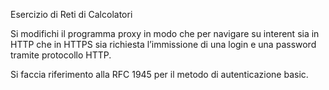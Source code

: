 Esercizio di Reti di Calcolatori

Si modifichi il programma proxy in modo che per navigare su interent sia in HTTP che in HTTPS sia richiesta l’immissione di una login e una password tramite protocollo HTTP.

Si faccia riferimento alla RFC 1945 per il metodo di autenticazione basic.
